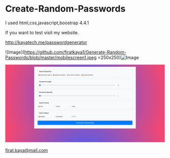 # Create-Random-Passwords
I used  html,css,javascript,boostrap 4.4.1

If you want to test visit my website. 

http://kayatech.me/passwordgenerator

![Image](https://github.com/firatkaya1/Generate-Random-Passwords/blob/master/mobilescreen1.jpeg =250x250)![Image](https://github.com/firatkaya1/Generate-Random-Passwords/blob/master/mobilescreen2.jpeg)

![Image](https://github.com/firatkaya1/Create-Random-Passwords/blob/master/screenshoot.png)


firat.kaya@mail.com
